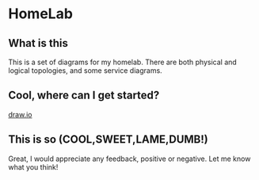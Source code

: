 # HomeLab

## What is this
This is a set of diagrams for my homelab. There are both physical and logical topologies, and some service diagrams.

## Cool, where can I get started?
[draw.io](https://www.draw.io/)

## This is so (COOL,SWEET,LAME,DUMB!)
Great, I would appreciate any feedback, positive or negative. Let me know what you think!
